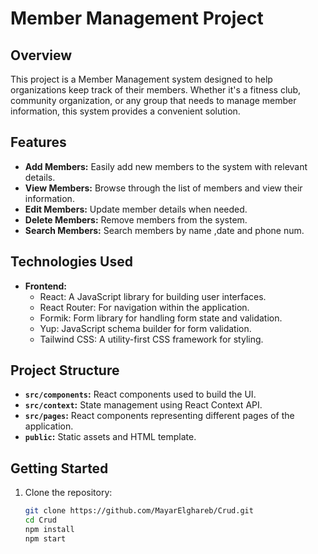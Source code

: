 # Member Management Project

## Overview

This project is a Member Management system designed to help organizations keep track of their members. Whether it's a fitness club, community organization, or any group that needs to manage member information, this system provides a convenient solution.

## Features
- **Add Members:** Easily add new members to the system with relevant details.
- **View Members:** Browse through the list of members and view their information.
- **Edit Members:** Update member details when needed. 
- **Delete Members:** Remove members from the system.
- **Search Members:** Search members by name ,date and phone num.

## Technologies Used

- **Frontend:**
  - React: A JavaScript library for building user interfaces.
  - React Router: For navigation within the application.
  - Formik: Form library for handling form state and validation.
  - Yup: JavaScript schema builder for form validation.
  - Tailwind CSS: A utility-first CSS framework for styling.


## Project Structure

- **`src/components`:** React components used to build the UI.
- **`src/context`:** State management using React Context API.
- **`src/pages`:** React components representing different pages of the application.
- **`public`:** Static assets and HTML template.

## Getting Started

1. Clone the repository:
   ```bash
   git clone https://github.com/MayarElghareb/Crud.git
   cd Crud
   npm install
   npm start


